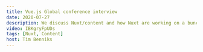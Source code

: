 ```yaml
---
title: Vue.js Global conference interview
date: 2020-07-27
description: We discuss Nuxt/content and how Nuxt are working on a bunch of new features to make Nuxt even more flexible. After that we discuss how I experienced landing the job and how I learnt a lot from previous job hunting.
video: IBKgryFpUDs
tags: [Nuxt, Content]
host: Tim Benniks
---
```

